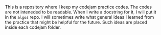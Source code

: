 This is a repository where I keep my codejam practice codes. The codes are not inteneded to be readable. When I write a docstring for it, I will put it in the `algos` repo. I will sometimes write what general ideas I learned from the practice that might be helpful for the future. Such ideas are placed inside each codejam folder.
